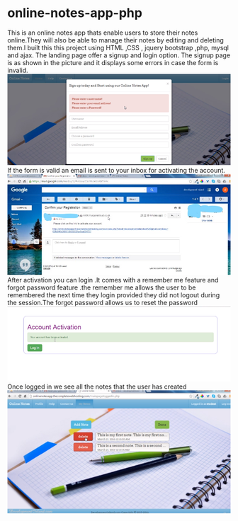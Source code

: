 # online-notes-app-php
This is an online notes app thats enable users to store their notes online.They will also be able to manage their notes by 
editing and deleting them.I built this this project using HTML ,CSS , jquery bootstrap ,php, mysql and ajax.
The landing page offer a signup and login option.
The signup page is as shown in the picture and it displays some errors in case the form is invalid.
![alt text](https://github.com/ghilo2206/online-notes-app-php/blob/main/Screenshot.png)
If the form is valid an email is sent to your inbox for activating the account.
![alt text](https://github.com/ghilo2206/online-notes-app-php/blob/main/Screenshot2.jpg)
After activation you can login .It comes with a remember me feature and forgot password feature .the remember me allows the user to be remembered the next time they login provided they did not logout during the session.The forgot password allows us to reset the password
![alt text](https://github.com/ghilo2206/online-notes-app-php/blob/main/Screenshot3.png)
Once logged in we see all the notes that the user has created
![alt text](https://github.com/ghilo2206/online-notes-app-php/blob/main/Screenshot1.png)
